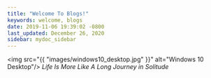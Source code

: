 ```yaml
---
title: "Welcome To Blogs!"
keywords: welcome, blogs
date: 2019-11-06 19:39:02 -0800
last_updated: December 26, 2020
sidebar: mydoc_sidebar
---
```


<img src="{{ "images/windows10_desktop.jpg" }}" alt="Windows 10 Desktop"/>
_Life Is More Like A Long Journey in Solitude_
